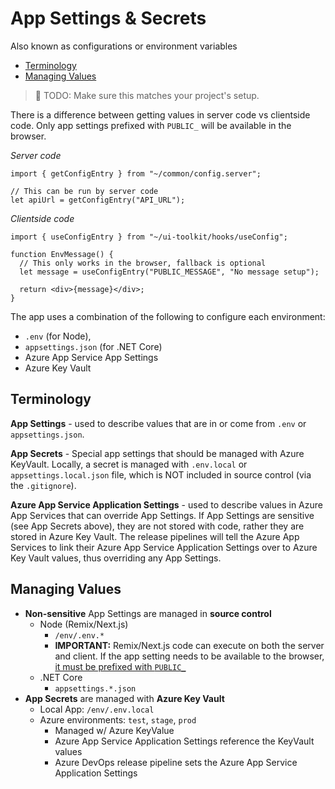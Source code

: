 # App Settings & Secrets

Also known as configurations or environment variables

- [Terminology](#terminology)
- [Managing Values](#managing-values)

> 📌 TODO: Make sure this matches your project's setup.

There is a difference between getting values in server code vs clientside code. Only app settings prefixed with `PUBLIC_` will be available in the browser.

_Server code_

```tsx
import { getConfigEntry } from "~/common/config.server";

// This can be run by server code
let apiUrl = getConfigEntry("API_URL");
```

_Clientside code_

```tsx
import { useConfigEntry } from "~/ui-toolkit/hooks/useConfig";

function EnvMessage() {
  // This only works in the browser, fallback is optional
  let message = useConfigEntry("PUBLIC_MESSAGE", "No message setup");

  return <div>{message}</div>;
}
```

The app uses a combination of the following to configure each environment:

- `.env` (for Node),
- `appsettings.json` (for .NET Core)
- Azure App Service App Settings
- Azure Key Vault

## Terminology

**App Settings** - used to describe values that are in or come from `.env` or `appsettings.json`.

**App Secrets** - Special app settings that should be managed with Azure KeyVault. Locally, a secret is managed with `.env.local` or `appsettings.local.json` file, which is NOT included in source control (via the `.gitignore`).

**Azure App Service Application Settings** - used to describe values in Azure App Services that can override App Settings.
If App Settings are sensitive (see App Secrets above), they are not stored with code, rather they are stored in Azure Key Vault. The release pipelines will tell the Azure App Services to link their Azure App Service Application Settings over to Azure Key Vault values, thus overriding any App Settings.

## Managing Values

- **Non-sensitive** App Settings are managed in **source control**
  - Node (Remix/Next.js)
    - `/env/.env.*`
    - **IMPORTANT:** Remix/Next.js code can execute on both the server and client. If the app setting needs to be available to the browser, [it must be prefixed with `PUBLIC_`](https://nextjs.org/docs/basic-features/environment-variables#exposing-environment-variables-to-the-browser)
  - .NET Core
    - `appsettings.*.json`
- **App Secrets** are managed with **Azure Key Vault**
  - Local App: `/env/.env.local`
  - Azure environments: `test`, `stage`, `prod`
    - Managed w/ Azure KeyValue
    - Azure App Service Application Settings reference the KeyVault values
    - Azure DevOps release pipeline sets the Azure App Service Application Settings
